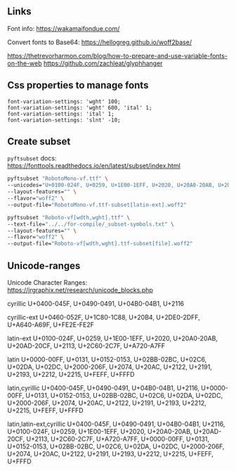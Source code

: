 
Links
-----

Font info: 
	https://wakamaifondue.com/

Convert fonts to Base64: 
	https://hellogreg.github.io/woff2base/

https://thetrevorharmon.com/blog/how-to-prepare-and-use-variable-fonts-on-the-web
https://github.com/zachleat/glyphhanger



Css properties to manage fonts
------------------------------
	font-variation-settings: 'wght' 100;
	font-variation-settings: 'wght' 600, 'ital' 1;
	font-variation-settings: 'ital' 1;
	font-variation-settings: 'slnt' -10;



Create subset
-------------

`pyftsubset` docs: https://fonttools.readthedocs.io/en/latest/subset/index.html

```bash
pyftsubset "RobotoMono-vf.ttf" \
--unicodes="U+0100-024F, U+0259, U+1E00-1EFF, U+2020, U+20A0-20AB, U+20AD-20CF, U+2113, U+2C60-2C7F, U+A720-A7FF" \
--layout-features="" \
--flavor="woff2" \
--output-file="RobotoMono-vf.ttf-subset[latin-ext].woff2"
```


```bash
pyftsubset "Roboto-vf[wdth,wght].ttf" \
--text-file="../../for-compile/_subset-symbols.txt" \
--layout-features="" \
--flavor="woff2" \
--output-file="Roboto-vf[wdth,wght].ttf-subset[file].woff2"
```





Unicode-ranges
--------------

Unicode Character Ranges:
	https://jrgraphix.net/research/unicode_blocks.php

cyrillic
	U+0400-045F, U+0490-0491, U+04B0-04B1, U+2116

cyrillic-ext
	U+0460-052F, U+1C80-1C88, U+20B4, U+2DE0-2DFF, U+A640-A69F, U+FE2E-FE2F

latin-ext
	U+0100-024F, U+0259, U+1E00-1EFF, U+2020, U+20A0-20AB, U+20AD-20CF, U+2113, U+2C60-2C7F, U+A720-A7FF

latin
	U+0000-00FF, U+0131, U+0152-0153, U+02BB-02BC, U+02C6, U+02DA, U+02DC, U+2000-206F, U+2074, U+20AC, U+2122, U+2191, U+2193, U+2212, U+2215, U+FEFF, U+FFFD

latin,cyrillic
	U+0400-045F, U+0490-0491, U+04B0-04B1, U+2116, U+0000-00FF, U+0131, U+0152-0153, U+02BB-02BC, U+02C6, U+02DA, U+02DC, U+2000-206F, U+2074, U+20AC, U+2122, U+2191, U+2193, U+2212, U+2215, U+FEFF, U+FFFD

latin,latin-ext,cyrillic
	U+0400-045F, U+0490-0491, U+04B0-04B1, U+2116, U+0100-024F, U+0259, U+1E00-1EFF, U+2020, U+20A0-20AB, U+20AD-20CF, U+2113, U+2C60-2C7F, U+A720-A7FF, U+0000-00FF, U+0131, U+0152-0153, U+02BB-02BC, U+02C6, U+02DA, U+02DC, U+2000-206F, U+2074, U+20AC, U+2122, U+2191, U+2193, U+2212, U+2215, U+FEFF, U+FFFD
	
